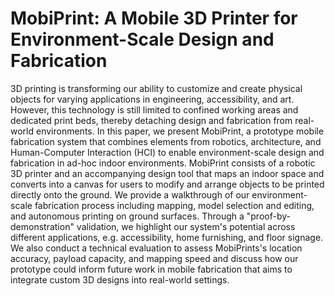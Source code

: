 # MobiPrint: A Mobile 3D Printer for Environment-Scale Design and Fabrication


3D printing is transforming our ability to customize and create physical objects for varying applications in engineering, accessibility, and art. However, this technology is still limited to confined working areas and dedicated print beds, thereby detaching design and fabrication from real-world environments. In this paper, we present MobiPrint, a prototype mobile fabrication system that combines elements from robotics, architecture, and Human-Computer Interaction (HCI) to enable environment-scale design and fabrication in ad-hoc indoor environments. MobiPrint consists of a robotic 3D printer and an accompanying design tool that maps an indoor space and converts into a canvas for users to modify and arrange objects to be printed directly onto the ground. We provide a walkthrough of our environment-scale fabrication process including mapping, model selection and editing, and autonomous printing on ground surfaces. Through a "proof-by-demonstration" validation, we highlight our system's potential across different applications, e.g. accessibility, home furnishing, and floor signage. We also conduct a technical evaluation to assess MobiPrints's location accuracy, payload capacity, and mapping speed and discuss how our prototype could inform future work in mobile fabrication that aims to integrate custom 3D designs into real-world settings.

